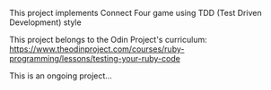This project implements Connect Four game using TDD (Test Driven Development) style

This project belongs to the Odin Project's curriculum: https://www.theodinproject.com/courses/ruby-programming/lessons/testing-your-ruby-code

This is an ongoing project...